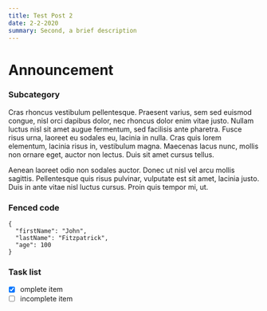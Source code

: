 ```yaml
---
title: Test Post 2
date: 2-2-2020
summary: Second, a brief description
---
```


# Announcement

### Subcategory
Cras rhoncus vestibulum pellentesque. Praesent varius, sem sed euismod congue, nisl orci dapibus dolor, nec rhoncus dolor enim vitae justo. Nullam luctus nisl sit amet augue fermentum, sed facilisis ante pharetra. Fusce risus urna, laoreet eu sodales eu, lacinia in nulla. Cras quis lorem elementum, lacinia risus in, vestibulum magna. Maecenas lacus nunc, mollis non ornare eget, auctor non lectus. Duis sit amet cursus tellus.

Aenean laoreet odio non sodales auctor. Donec ut nisl vel arcu mollis sagittis. Pellentesque quis risus pulvinar, vulputate est sit amet, lacinia justo. Duis in ante vitae nisl luctus cursus. Proin quis tempor mi, ut.


### Fenced code
```
{
  "firstName": "John",
  "lastName": "Fitzpatrick",
  "age": 100
}
```

### Task list
- [x] omplete item
- [ ] incomplete item